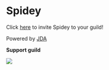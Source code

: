 # Spidey

Click [here](https://spidey.mlnr.dev) to invite Spidey to your guild!

Powered by [JDA](https://github.com/DV8FromTheWorld/JDA)

**Support guild**

[![](https://discord.com/api/guilds/772435739664973825/embed.png?style=banner2)](https://discord.gg/uJCw7B9fxZ)
